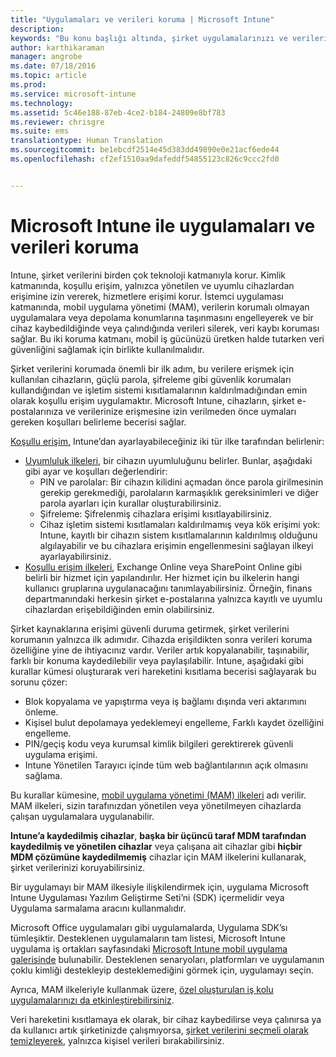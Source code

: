 ```yaml
---
title: "Uygulamaları ve verileri koruma | Microsoft Intune"
description: 
keywords: "Bu konu başlığı altında, şirket uygulamalarınızı ve verilerinizi korumanıza yardımcı olmak için sağlanan çeşitli Intune özellikleri ve yetenekleri açıklanır."
author: karthikaraman
manager: angrobe
ms.date: 07/18/2016
ms.topic: article
ms.prod: 
ms.service: microsoft-intune
ms.technology: 
ms.assetid: 5c46e188-87eb-4ce2-b184-24809e8bf783
ms.reviewer: chrisgre
ms.suite: ems
translationtype: Human Translation
ms.sourcegitcommit: be1ebcdf2514e45d383dd49890e0e21acf6ede44
ms.openlocfilehash: cf2ef1510aa9dafeddf54855123c826c9ccc2fd0


---
```


# Microsoft Intune ile uygulamaları ve verileri koruma


Intune, şirket verilerini birden çok teknoloji katmanıyla korur.  Kimlik katmanında, koşullu erişim, yalnızca yönetilen ve uyumlu cihazlardan erişimine izin vererek, hizmetlere erişimi korur.  İstemci uygulaması katmanında, mobil uygulama yönetimi (MAM), verilerin korumalı olmayan uygulamalara veya depolama konumlarına taşınmasını engelleyerek ve bir cihaz kaybedildiğinde veya çalındığında verileri silerek, veri kaybı koruması sağlar.  Bu iki koruma katmanı, mobil iş gücünüzü üretken halde tutarken veri güvenliğini sağlamak için birlikte kullanılmalıdır.

Şirket verilerini korumada önemli bir ilk adım, bu verilere erişmek için kullanılan cihazların, güçlü parola, şifreleme gibi güvenlik korumaları kullandığından ve işletim sistemi kısıtlamalarının kaldırılmadığından emin olarak koşullu erişim uygulamaktır. Microsoft Intune, cihazların, şirket e-postalarınıza ve verilerinize erişmesine izin verilmeden önce uymaları gereken koşulları belirleme becerisi sağlar.

[Koşullu erişim,](restrict-access-to-email-and-o365-services-with-microsoft-intune.md) Intune’dan ayarlayabileceğiniz iki tür ilke tarafından belirlenir:
- [Uyumluluk ilkeleri](introduction-to-device-compliance-policies-in-microsoft-intune.md), bir cihazın uyumluluğunu belirler. Bunlar, aşağıdaki gibi ayar ve koşulları değerlendirir:
  - PIN ve parolalar: Bir cihazın kilidini açmadan önce parola girilmesinin gerekip gerekmediği, parolaların karmaşıklık gereksinimleri ve diğer parola ayarları için kurallar oluşturabilirsiniz.
  - Şifreleme: Şifrelenmiş cihazlara erişimi kısıtlayabilirsiniz.
  - Cihaz işletim sistemi kısıtlamaları kaldırılmamış veya kök erişimi yok: Intune, kayıtlı bir cihazın sistem kısıtlamalarının kaldırılmış olduğunu algılayabilir ve bu cihazlara erişimin engellenmesini sağlayan ilkeyi ayarlayabilirsiniz.
- [Koşullu erişim ilkeleri](restrict-access-to-email-and-o365-services-with-microsoft-intune.md), Exchange Online veya SharePoint Online gibi belirli bir hizmet için yapılandırılır. Her hizmet için bu ilkelerin hangi kullanıcı gruplarına uygulanacağını tanımlayabilirsiniz. Örneğin, finans departmanındaki herkesin şirket e-postalarına yalnızca kayıtlı ve uyumlu cihazlardan erişebildiğinden emin olabilirsiniz.

Şirket kaynaklarına erişimi güvenli duruma getirmek, şirket verilerini korumanın yalnızca ilk adımıdır. Cihazda erişildikten sonra verileri koruma özelliğine yine de ihtiyacınız vardır. Veriler artık kopyalanabilir, taşınabilir, farklı bir konuma kaydedilebilir veya paylaşılabilir. Intune, aşağıdaki gibi kurallar kümesi oluşturarak veri hareketini kısıtlama becerisi sağlayarak bu sorunu çözer:
- Blok kopyalama ve yapıştırma veya iş bağlamı dışında veri aktarımını önleme.
- Kişisel bulut depolamaya yedeklemeyi engelleme, Farklı kaydet özelliğini engelleme.
- PIN/geçiş kodu veya kurumsal kimlik bilgileri gerektirerek güvenli uygulama erişimi.
- Intune Yönetilen Tarayıcı içinde tüm web bağlantılarının açık olmasını sağlama.

Bu kurallar kümesine, [mobil uygulama yönetimi (MAM) ilkeleri](protect-app-data-using-mobile-app-management-policies-with-microsoft-intune.md) adı verilir.  MAM ilkeleri, sizin tarafınızdan yönetilen veya yönetilmeyen cihazlarda çalışan uygulamalara uygulanabilir.  

**Intune’a kaydedilmiş cihazlar**, **başka bir üçüncü taraf MDM tarafından kaydedilmiş ve yönetilen cihazlar** veya çalışana ait cihazlar gibi **hiçbir MDM çözümüne kaydedilmemiş** cihazlar için MAM ilkelerini kullanarak, şirket verilerinizi koruyabilirsiniz.

Bir uygulamayı bir MAM ilkesiyle ilişkilendirmek için, uygulama Microsoft Intune Uygulaması Yazılım Geliştirme Seti’ni (SDK) içermelidir veya Uygulama sarmalama aracını kullanmalıdır.

Microsoft Office uygulamaları gibi uygulamalarda, Uygulama SDK’sı tümleşiktir. Desteklenen uygulamaların tam listesi, Microsoft Intune uygulama iş ortakları sayfasındaki [Microsoft Intune mobil uygulama galerisinde](https://www.microsoft.com/en-us/server-cloud/products/microsoft-intune/partners.aspx) bulunabilir. Desteklenen senaryoları, platformları ve uygulamanın çoklu kimliği destekleyip desteklemediğini görmek için, uygulamayı seçin.

Ayrıca, MAM ilkeleriyle kullanmak üzere, [özel oluşturulan iş kolu uygulamalarınızı da etkinleştirebilirsiniz](decide-how-to-prepare-apps-for-mobile-application-management-with-microsoft-intune.md).

Veri hareketini kısıtlamaya ek olarak, bir cihaz kaybedilirse veya çalınırsa ya da kullanıcı artık şirketinizde çalışmıyorsa, [şirket verilerini seçmeli olarak temizleyerek](wipe-managed-company-app-data-with-microsoft-intune.md), yalnızca kişisel verileri bırakabilirsiniz.



<!--HONumber=Jul16_HO5-->


